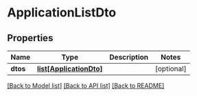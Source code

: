 # ApplicationListDto

## Properties
Name | Type | Description | Notes
------------ | ------------- | ------------- | -------------
**dtos** | [**list[ApplicationDto]**](ApplicationDto.md) |  | [optional] 

[[Back to Model list]](../README.md#documentation-for-models) [[Back to API list]](../README.md#documentation-for-api-endpoints) [[Back to README]](../README.md)

